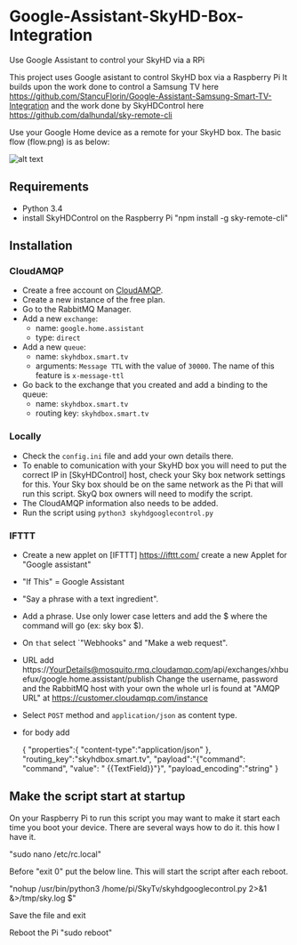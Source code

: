 # Google-Assistant-SkyHD-Box-Integration
Use Google Assistant to control your SkyHD via a RPi

This project uses Google asistant to control SkyHD box via a Raspberry Pi
It builds upon the work done to control a Samsung TV here https://github.com/StancuFlorin/Google-Assistant-Samsung-Smart-TV-Integration
and the work done by SkyHDControl here https://github.com/dalhundal/sky-remote-cli

Use your Google Home device as a remote for your SkyHD box. 
The basic flow (flow.png) is as below:

![alt text](https://github.com/wadoadi/Google-Assistant-SkyHD-Box-Integration/blob/master/flow.png)

## Requirements ##

- Python 3.4
- install SkyHDControl on the Raspberry Pi "npm install -g sky-remote-cli"

## Installation ##

### CloudAMQP ###
- Create a free account on [CloudAMQP](https://www.cloudamqp.com).
- Create a new instance of the free plan.
- Go to the RabbitMQ Manager.
- Add a new ``exchange``:
	- name: ``google.home.assistant``
	- type: ``direct``
- Add a new ``queue``:
	- name: ``skyhdbox.smart.tv``
	- arguments: ``Message TTL`` with the value of ``30000``. The name of this feature is ``x-message-ttl``
- Go back to the exchange that you created and add a binding to the queue:
	- name: ``skyhdbox.smart.tv``
	- routing key: ``skyhdbox.smart.tv``

### Locally ###

- Check the ``config.ini`` file and add your own details there.
- To enable to comunication with your SkyHD box you will need to put the correct IP in [SkyHDControl] host, check your Sky box network settings for this. Your Sky box should be on the same network as the Pi that will run this script. SkyQ box owners will need to modify the script.
- The CloudAMQP information also needs to be added. 
- Run the script using ``python3 skyhdgooglecontrol.py`` 


### IFTTT ###

- Create a new applet on [IFTTT] https://ifttt.com/ create a new Applet for "Google assistant" 
- "If This" = Google Assistant 
- "Say a phrase with a text ingredient".
- Add a phrase. Use only lower case letters and add the $ where the command will go (ex: sky box $).
- On ``that`` select `"Webhooks" and "Make a web request".
- URL add https://YourDetails@mosquito.rmq.cloudamqp.com/api/exchanges/xhbuefux/google.home.assistant/publish  Change the username, password and the RabbitMQ host with your own the whole url is found at "AMQP URL" at https://customer.cloudamqp.com/instance
- Select ``POST`` method and ``application/json`` as content type.
- for body add  
	
	{ "properties":{ "content-type":"application/json" }, "routing_key":"skyhdbox.smart.tv", "payload":"{\"command\": \"command\", \"value\": \" {{TextField}}\"}", "payload_encoding":"string" }



## Make the script start at startup ##

On your Raspberry Pi to run this script you may want to make it start each time you boot your device. There are several ways how to do it. this how I have it.

"sudo nano /etc/rc.local"

Before "exit 0" put the below line. This will start the script after each reboot.

"nohup /usr/bin/python3 /home/pi/SkyTv/skyhdgooglecontrol.py 2>&1 &>/tmp/sky.log $"

Save the file and exit

Reboot the Pi
"sudo reboot"

